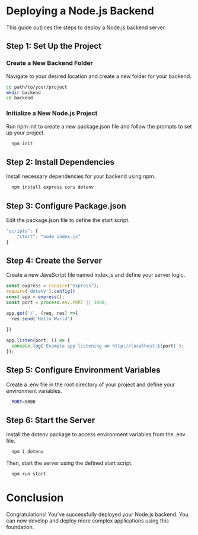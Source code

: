 # Deploying a Node.js Backend

This guide outlines the steps to deploy a Node.js backend server.

## Step 1: Set Up the Project

### Create a New Backend Folder

Navigate to your desired location and create a new folder for your backend.

```sh
cd path/to/your/project
mkdir backend
cd backend
```
### Initialize a New Node.js Project
Run npm init to create a new package.json file and follow the prompts to set up your project.

```sh
  npm init
```
## Step 2: Install Dependencies
Install necessary dependencies for your backend using npm.

```sh
  npm install express cors dotenv
```
## Step 3: Configure Package.json
Edit the package.json file to define the start script.

```javascript
"scripts": {
    "start": "node index.js"
}
```
## Step 4: Create the Server
Create a new JavaScript file named index.js and define your server logic.

```javascript
const express = require("express");
require('dotenv').config()
const app = express();
const port = process.env.PORT || 3000;

app.get('/', (req, res) =>{
  res.send('Hello World')
  
})

app.listen(port, () => {
  console.log(`Example app listening on http://localhost:${port}`);
});

```

## Step 5: Configure Environment Variables
Create a .env file in the root directory of your project and define your environment variables.

```sh
  PORT=5000
```
## Step 6: Start the Server
Install the dotenv package to access environment variables from the .env file.

```sh
  npm i dotenv
```
Then, start the server using the defined start script.

```sh
  npm run start
```

# Conclusion
Congratulations! You've successfully deployed your Node.js backend. You can now develop and deploy more complex applications using this foundation.


